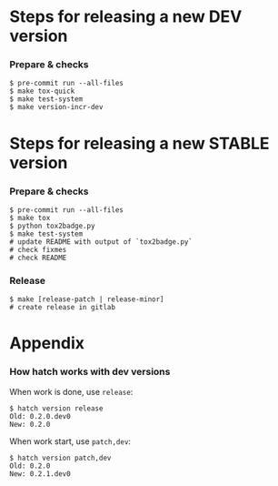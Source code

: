 # Steps for releasing a new DEV version

### Prepare & checks

    $ pre-commit run --all-files
    $ make tox-quick
    $ make test-system
    $ make version-incr-dev


# Steps for releasing a new STABLE version

### Prepare & checks

    $ pre-commit run --all-files
    $ make tox
    $ python tox2badge.py
    $ make test-system
    # update README with output of `tox2badge.py`
    # check fixmes
    # check README

### Release

    $ make [release-patch | release-minor]
    # create release in gitlab


# Appendix

### How hatch works with dev versions

When work is done, use `release`:

    $ hatch version release
    Old: 0.2.0.dev0
    New: 0.2.0

When work start, use `patch,dev`:

    $ hatch version patch,dev
    Old: 0.2.0
    New: 0.2.1.dev0
